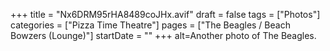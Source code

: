 +++
title = "Nx6DRM95rHA8489coJHx.avif"
draft = false
tags = ["Photos"]
categories = ["Pizza Time Theatre"]
pages = ["The Beagles / Beach Bowzers (Lounge)"]
startDate = ""
+++
alt=Another photo of The Beagles.
